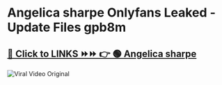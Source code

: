 
 # Angelica sharpe Onlyfans Leaked - Update Files gpb8m

## <h2><a href="https://clipsfans.com/Angelica_sharpe&ref=git">🔗 Click to LINKS ⏩⏩ 👉 🟢 Angelica sharpe </a></h2>

<a href="https://clipsfans.com/Angelica_sharpe&ref=git" rel="nofollow" data-target="animated-image.originalLink"><img src="https://i.ibb.co.com/xMMVF88/686577567.gif" alt="Viral Video Original" style="max-width: 100%; display: inline-block;" data-target="animated-image.originalImage"></a>

